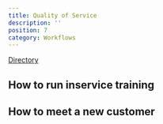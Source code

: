 ```yaml
---
title: Quality of Service
description: ''
position: 7
category: Workflows
---
```


[Directory](https://drive.google.com/drive/u/0/folders/1ljFhYMD2ksDWMTReSP0mHu3NCqxNoZxK)

## How to run inservice training

## How to meet a new customer